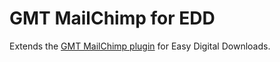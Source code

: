 # GMT MailChimp for EDD
Extends the [GMT MailChimp plugin](https://github.com/cferdinandi/gmt-mailchimp) for Easy Digital Downloads.